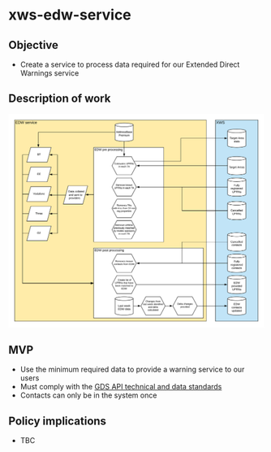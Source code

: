 # xws-edw-service

## Objective
* Create a service to process data required for our Extended Direct Warnings service

## Description of work

![xws-edw-services steps](https://github.com/NeXt-Warning-System/documentation/blob/master/xws-edw-service/design/EDWprocess.png)

## MVP

* Use the minimum required data to provide a warning service to our users
* Must comply with the [GDS API technical and data standards](https://www.gov.uk/guidance/gds-api-technical-and-data-standards)
* Contacts can only be in the system once

## Policy implications

* TBC